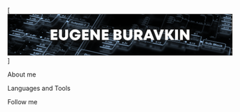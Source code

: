 [![Header](https://github.com/EugeneHero/eugenehero/blob/main/assets/head.png)]

About me

Languages and Tools

Follow me